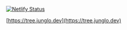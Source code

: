 [![Netlify Status](https://api.netlify.com/api/v1/badges/f7483cde-8aa2-4855-9f3b-aeada839d31f/deploy-status)](https://app.netlify.com/projects/gravitytree/deploys)

[https://tree.junglo.dev](https://tree.junglo.dev)
